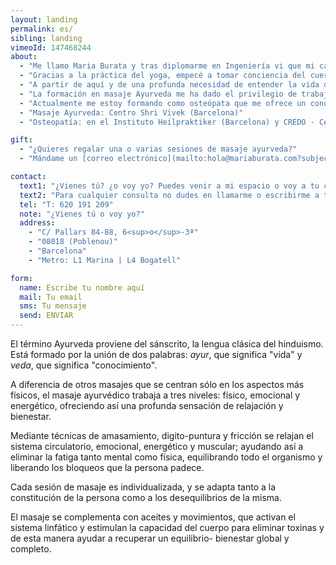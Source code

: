```yaml
---
layout: landing
permalink: es/
sibling: landing
vimeoId: 147468244
about:
  - "Me llamo Maria Burata y tras diplomarme en Ingeniería vi que mi camino era otro."
  - "Gracias a la práctica del yoga, empecé a tomar conciencia del cuerpo y a conectar con él."
  - "A partir de aquí y de una profunda necesidad de entender la vida de una manera más holística, empecé a realizar diferentes cursos, trabajos energéticos y a introducirme en el mundo de las terapias, donde descubrí mi vocación terapéutica."
  - "La formación en masaje Ayurveda me ha dado el privilegio de trabajar día a día con el cuerpo en un aprendizaje constante de tratamientos energéticos y físicos."
  - "Actualmente me estoy formando como osteópata que me ofrece un conocimiento global de la  persona, desde el punto de vista estructural, visceral, cráneo-sacral, como en los aspectos somato-emocional y energéticos. "
  - "Masaje Ayurveda: Centro Shri Vivek (Barcelona)"
  - "Osteopatía: en el Instituto Heilpraktiker (Barcelona) y CREDO - Centro de Recherche et de Enseignement del Ostéopathie (Barcelona)"

gift:
  - "¿Quieres regalar una o varias sesiones de masaje ayurveda?"
  - "Mándame un [correo electrónico](mailto:hola@mariaburata.com?subject=Regalar un momento de paz y relax) y te explicaré las diferentes opciones para regalar un momento de paz y relax"

contact:
  text1: "¿Vienes tú? ¿o voy yo? Puedes venir a mi espacio o voy a tu casa. Consulta los [precios](#prices)."
  text2: "Para cualquier consulta no dudes en llamarme o escribirme a través de este formulario:"
  tel: "T: 620 191 209"
  note: "¿Vienes tú o voy yo?"
  address:
    - "C/ Pallars 84-88, 6<sup>o</sup>-3ª"
    - "08018 (Poblenou)"
    - "Barcelona"
    - "Metro: L1 Marina | L4 Bogatell"

form:
  name: Escribe tu nombre aquí
  mail: Tu email
  sms: Tu mensaje
  send: ENVIAR
---
```


El término Ayurveda proviene del sánscrito, la lengua clásica del hinduismo.
Está formado por la unión de dos palabras: _ayur_, que significa "vida" y _veda_, que significa "conocimiento".

A diferencia de otros masajes que se centran sólo en los aspectos más físicos, el masaje ayurvédico trabaja a tres niveles: físico, emocional y energético, ofreciendo así una profunda sensación de relajación y bienestar.

Mediante técnicas de amasamiento, digito-puntura y fricción se relajan el sistema circulatorio, emocional, energético y muscular; ayudando así a eliminar la fatiga tanto mental como física, equilibrando todo el organismo y liberando los bloqueos que la persona padece.

Cada sesión de masaje es individualizada, y se adapta tanto a la constitución de la persona como a los desequilibrios de la misma.

El masaje se complementa con aceites y movimientos, que activan el sistema linfático y estimulan la capacidad del cuerpo para eliminar toxinas y de esta manera ayudar a recuperar un equilibrio- bienestar global y completo.
